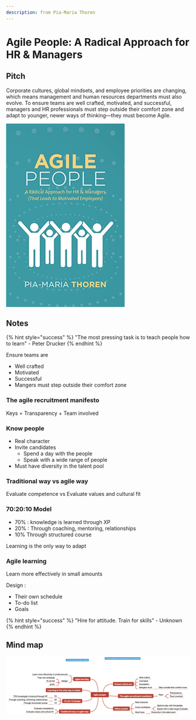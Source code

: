 ```yaml
---
description: from Pia-Maria Thoren
---
```


# Agile People: A Radical Approach for HR & Managers

## Pitch <a id="title"></a>

Corporate cultures, global mindsets, and employee priorities are changing, which means management and human resources departments must also evolve. To ensure teams are well crafted, motivated, and successful, managers and HR professionals must step outside their comfort zone and adapt to younger, newer ways of thinking—they must become Agile.

![](../../../.gitbook/assets/image%20%2874%29.png)

## Notes

{% hint style="success" %}
"The most pressing task is to teach people how to learn" - Peter Drucker
{% endhint %}

Ensure teams are 

* Well crafted 
* Motivated
* Successful
* Mangers must step outside their comfort zone

### The agile recruitment manifesto

Keys = Transparency + Team involved

### Know people

* Real character 
* Invite candidates
  * Spend a day with the people
  * Speak with a wide range of people
* Must have diversity in the talent pool

### Traditional way vs agile way

Evaluate competence vs Evaluate values and cultural fit

### 70:20:10 Model 

* 70% : knowledge is learned through XP 
* 20% : Through coaching, mentoring, relationships 
* 10% Through structured course

Learning is the only way to adapt

### Agile learning

Learn more effectively in small amounts

Design :

* Their own schedule
* To-do list
* Goals

{% hint style="success" %}
"Hire for attitude. Train for skills" - Unknown
{% endhint %}

## Mind map

![](../../../.gitbook/assets/image%20%2845%29.png)



